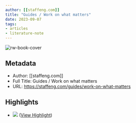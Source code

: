 ```yaml
---
author: [[staffeng.com]]
title: "Guides / Work on what matters"
date: 2023-09-07
tags: 
- articles
- literature-note
---
```

![rw-book-cover](https://staffeng.com/StaffEngSocialShare.jpg)

## Metadata
- Author: [[staffeng.com]]
- Full Title: Guides / Work on what matters
- URL: https://staffeng.com/guides/work-on-what-matters

## Highlights
- ![](https://staffeng.com/snacking.png) ([View Highlight](https://read.readwise.io/read/01h9rhzafg0mh7zbknt45j5p94))
